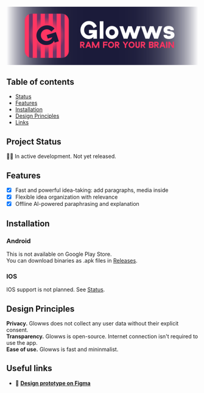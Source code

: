 <p align="center"><img alt="Glowws Banner" src="/misc/promo/banner.png" /></p>

## Table of contents
- [Status](#project-status)
- [Features](#features)
- [Installation](#installation)
- [Design Principles](#design-principles)
- [Links](#useful-links)

## Project Status
👷‍♂️ In active development. Not yet released.

## Features
- [x] Fast and powerful idea-taking: add paragraphs, media inside 
- [x] Flexible idea organization with relevance
- [x] Offline AI-powered paraphrasing and explanation 

## Installation
### Android
This is not available on Google Play Store.  
You can download binaries as .apk files in [Releases](https://github.com/yaroslav-belozerov/glowws/releases/).
### IOS
IOS support is not planned. See [Status](#project-status).

## Design Principles
**Privacy.** Glowws does not collect any user data without their explicit consent.  
**Transparency.** Glowws is open-source. Internet connection isn't required to use the app.  
**Ease of use.** Glowws is fast and mininmalist. 

## Useful links
- 🎨 [**Design prototype on Figma**](https://www.figma.com/file/XHeWuyqFiYjxuU1FQnz3ca/Glowws?type=design&mode=design&t=pttUdCNgLtngGWx1-1)
